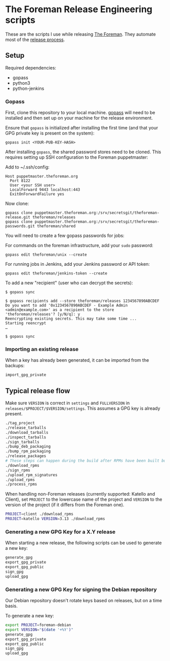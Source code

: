 # The Foreman Release Engineering scripts

These are the scripts I use while releasing [The Foreman](https://theforeman.org). They automate most of the [release process](https://github.com/theforeman/tool_belt/blob/master/procedures/foreman/release.md.erb).

## Setup

Required dependencies:

 * gopass
 * python3
 * python-jenkins

### Gopass

First, clone this repository to your local machine. [gopass](https://github.com/gopasspw/gopass) will need to be installed and then set up on your machine for the release environment.

Ensure that `gopass` is initialized after installing the first time (and that your GPG private key is present on the system):

```
gopass init <YOUR-PUB-KEY-HASH>
```

After installing `gopass`, the shared password stores need to be cloned. This requires setting up SSH configuration to the Foreman puppetmaster:

Add to ~/.ssh/config:

```
Host puppetmaster.theforeman.org
  Port 8122
  User <your SSH user>
  LocalForward 9443 localhost:443
  ExitOnForwardFailure yes
```

Now clone:

```
gopass clone puppetmaster.theforeman.org:/srv/secretsgit/theforeman-release.git theforeman/releases
gopass clone puppetmaster.theforeman.org:/srv/secretsgit/theforeman-passwords.git theforeman/shared
```
You will need to create a few gopass passwords for jobs:

For commands on the foreman infrastructure, add your `sudo` password:

```
gopass edit theforeman/unix --create
```

For running jobs in Jenkins, add your Jenkins password or API token:

```
gopass edit theforeman/jenkins-token --create
```

To add a new "recipient" (user who can decrypt the secrets):

```console
$ gopass sync

$ gopass recipients add --store theforeman/releases 1234567890ABCDEF
Do you want to add '0x1234567890ABCDEF - Example Admin <admin@example.com>' as a recipient to the store 'theforeman/releases'? [y/N/q]: y
Reencrypting existing secrets. This may take some time ...
Starting reencrypt
…

$ gopass sync
```

### Importing an existing release

When a key has already been generated, it can be imported from the backups:

```bash
import_gpg_private
```

## Typical release flow

Make sure `VERSION` is correct in `settings` and `FULLVERSION` in `releases/$PROJECT/$VERSION/settings`. This assumes a GPG key is already present.

```bash
./tag_project
./release_tarballs
./download_tarballs
./inspect_tarballs
./sign_tarballs
./bump_deb_packaging
./bump_rpm_packaging
./release_packages
# These steps can happen during the build after RPMs have been built but DEBs are still running
./download_rpms
./sign_rpms
./upload_rpm_signatures
./upload_rpms
./process_rpms
```

When handling non-Foreman releases (currently supported: Katello and Client), set `PROJECT` to the lowercase name of the project and `VERSION` to the version of the project (if it differs from the Foreman one).

```bash
PROJECT=client ./download_rpms
PROJECT=katello VERSION=3.13 ./download_rpms
```

### Generating a new GPG Key for a X.Y release

When starting a new release, the following scripts can be used to generate a new key:

```bash
generate_gpg
export_gpg_private
export_gpg_public
sign_gpg
upload_gpg
```

### Generating a new GPG Key for signing the Debian repository

Our Debian repository doesn't rotate keys based on releases, but on a time basis.

To generate a new key:

```bash
export PROJECT=foreman-debian
export VERSION="$(date '+%Y')"
generate_gpg
export_gpg_private
export_gpg_public
sign_gpg
upload_gpg
```
